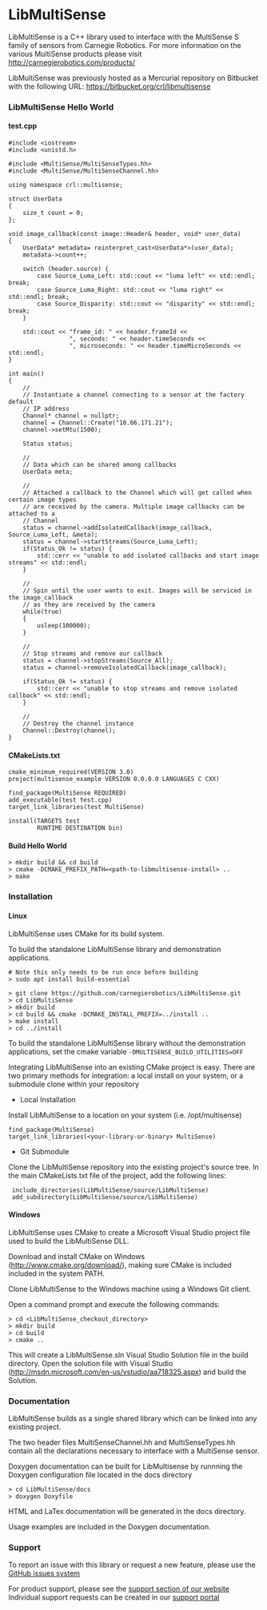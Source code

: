 # LibMultiSense

LibMultiSense is a C++ library used to interface with the MultiSense S
family of sensors from Carnegie Robotics. For more information on the
various MultiSense products please visit
http://carnegierobotics.com/products/

LibMultiSense was previously hosted as a Mercurial repository on Bitbucket
with the following URL: https://bitbucket.org/crl/libmultisense

### LibMultiSense Hello World

#### test.cpp
```
#include <iostream>
#include <unistd.h>

#include <MultiSense/MultiSenseTypes.hh>
#include <MultiSense/MultiSenseChannel.hh>

using namespace crl::multisense;

struct UserData
{
    size_t count = 0;
};

void image_callback(const image::Header& header, void* user_data)
{
    UserData* metadata= reinterpret_cast<UserData*>(user_data);
    metadata->count++;

    switch (header.source) {
        case Source_Luma_Left: std::cout << "luma left" << std::endl; break;
        case Source_Luma_Right: std::cout << "luma right" << std::endl; break;
        case Source_Disparity: std::cout << "disparity" << std::endl; break;
    }

    std::cout << "frame_id: " << header.frameId <<
                 ", seconds: " << header.timeSeconds <<
                 ", microseconds: " << header.timeMicroSeconds << std::endl;
}

int main()
{
    //
    // Instantiate a channel connecting to a sensor at the factory default
    // IP address
    Channel* channel = nullptr;
    channel = Channel::Create("10.66.171.21");
    channel->setMtu(1500);

    Status status;

    //
    // Data which can be shared among callbacks
    UserData meta;

    //
    // Attached a callback to the Channel which will get called when certain image types
    // are received by the camera. Multiple image callbacks can be attached to a
    // Channel
    status = channel->addIsolatedCallback(image_callback, Source_Luma_Left, &meta);
    status = channel->startStreams(Source_Luma_Left);
    if(Status_Ok != status) {
        std::cerr << "unable to add isolated callbacks and start image streams" << std::endl;
    }

    //
    // Spin until the user wants to exit. Images will be serviced in the image_callback
    // as they are received by the camera
    while(true)
    {
        usleep(100000);
    }

    //
    // Stop streams and remove our callback
    status = channel->stopStreams(Source_All);
    status = channel->removeIsolatedCallback(image_callback);

    if(Status_Ok != status) {
        std::cerr << "unable to stop streams and remove isolated callback" << std::endl;
    }

    //
    // Destroy the channel instance
    Channel::Destroy(channel);
}

```

#### CMakeLists.txt

```
cmake_minimum_required(VERSION 3.0)
project(multisense_example VERSION 0.0.0.0 LANGUAGES C CXX)

find_package(MultiSense REQUIRED)
add_executable(test test.cpp)
target_link_libraries(test MultiSense)

install(TARGETS test
        RUNTIME DESTINATION bin)
```

#### Build Hello World

    > mkdir build && cd build
    > cmake -DCMAKE_PREFIX_PATH=<path-to-libmultisense-install> ..
    > make


### Installation

#### Linux

LibMultiSense uses CMake for its build system.

To build the standalone LibMultiSense library and demonstration applications.

    # Note this only needs to be run once before building
    > sudo apt install build-essential

    > git clone https://github.com/carnegierobotics/LibMultiSense.git
    > cd LibMultiSense
    > mkdir build
    > cd build && cmake -DCMAKE_INSTALL_PREFIX=../install ..
    > make install
    > cd ../install

To build the standalone LibMultiSense library without the demonstration applications,
set the cmake variable `-DMULTISENSE_BUILD_UTILITIES=OFF`

Integrating LibMultiSense into an existing CMake project is easy. There are two
primary methods for integration: a local install on your system, or a submodule
clone within your repository

- Local Installation

Install LibMultiSense to a location on your system (i.e. /opt/multisense)

    find_package(MultiSense)
    target_link_libraries(<your-library-or-binary> MultiSense)

- Git Submodule

Clone the LibMultiSense repository into the existing project's source tree.
In the main CMakeLists.txt file of the project, add the following lines:

     include_directories(LibMultiSense/source/LibMultiSense)
     add_subdirectory(LibMultiSense/source/LibMultiSense)

#### Windows

LibMultiSense uses CMake to create a Microsoft Visual Studio project file used
to build the LibMultiSense DLL.

Download and install CMake on Windows (http://www.cmake.org/download/), making
sure CMake is included included in the system PATH.

Clone LibMultiSense to the Windows machine using a Windows Git client.

Open a command prompt and execute the following commands:

    > cd <LibMultiSense_checkout_directory>
    > mkdir build
    > cd build
    > cmake ..

This will create a LibMultiSense.sln Visual Studio Solution file in the build directory.
Open the solution file with Visual Studio (http://msdn.microsoft.com/en-us/vstudio/aa718325.aspx)
and build the Solution.


### Documentation

LibMultiSense builds as a single shared library which can be linked into
any existing project.

The two header files MultiSenseChannel.hh and MultiSenseTypes.hh contain
all the declarations necessary to interface with a MultiSense sensor.

Doxygen documentation can be built for LibMultisense by runnning the Doxygen
configuration file located in the docs directory

    > cd LibMultiSense/docs
    > doxygen Doxyfile

HTML and LaTex documentation will be generated in the docs directory.

Usage examples are included in the Doxygen documentation.

### Support

To report an issue with this library or request a new feature,
please use the [GitHub issues system](https://github.com/carnegierobotics/LibMultiSense/issues)

For product support, please see the [support section of our website](https://carnegierobotics.com/support)
Individual support requests can be created in our [support portal](https://support.carnegierobotics.com/hc/en-us)
